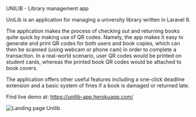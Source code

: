 UNILIB - Library management app


UniLib is an application for managing a university library written in Laravel 8. 

The application makes the process of checking out and returning books quite quick by making use of QR codes. Namely, the app makes it easy to generate and print QR codes for both users and book copies, which can then be scanned (using webcam or phone cam) in order to complete a transaction. In a real-world scenario, user QR codes would be printed on student cards, whereas the printed book QR codes would be attached to book covers.    
 
The application offers other useful features including a one-click deadline extension and a basic system of fines if a book is damaged or returned late.  

Find live demo at: https://unilib-app.herokuapp.com/

![Landing page Unilib](https://user-images.githubusercontent.com/58144680/168447018-0203031c-7876-4fcf-87cf-867963f0943d.JPG)
